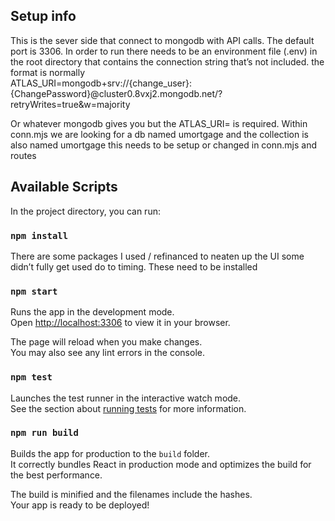 
## Setup info

This is the sever side that connect to mongodb with API calls.  The default port is 3306.
In order to run there needs to be an environment file (.env) in the root directory that contains the connection string that’s not included. 
the format is normally  
ATLAS_URI=mongodb+srv://{change_user}:{ChangePassword}@cluster0.8vxj2.mongodb.net/?retryWrites=true&w=majority

Or whatever mongodb gives you but the ATLAS_URI= is required.
Within conn.mjs we are looking for a db named umortgage and the collection is also named umortgage this needs to be setup or changed in conn.mjs and routes 


## Available Scripts

In the project directory, you can run:

### `npm install`

There are some packages I used / refinanced to neaten up the UI some didn’t fully get used do to timing. These need to be installed

### `npm start`

Runs the app in the development mode.\
Open [http://localhost:3306](http://localhost:3306) to view it in your browser.

The page will reload when you make changes.\
You may also see any lint errors in the console.

### `npm test`

Launches the test runner in the interactive watch mode.\
See the section about [running tests](https://facebook.github.io/create-react-app/docs/running-tests) for more information.

### `npm run build`

Builds the app for production to the `build` folder.\
It correctly bundles React in production mode and optimizes the build for the best performance.

The build is minified and the filenames include the hashes.\
Your app is ready to be deployed!




